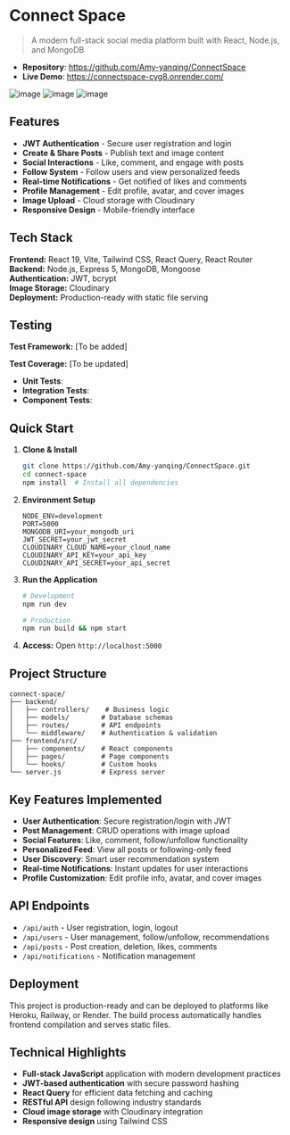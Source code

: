 # Connect Space

> A modern full-stack social media platform built with React, Node.js, and MongoDB

- **Repository**: https://github.com/Amy-yanqing/ConnectSpace
- **Live Demo**: https://connectspace-cvg8.onrender.com/


![image](https://github.com/user-attachments/assets/7b2fac65-27a2-49e7-b44b-5c2832ef143b)
![image](https://github.com/user-attachments/assets/82c66557-d038-4349-aaba-01429cb8fb64)
![image](https://github.com/user-attachments/assets/3cc8827c-06d0-4682-8a0c-52308066c4c4)


## Features

- **JWT Authentication** - Secure user registration and login
- **Create & Share Posts** - Publish text and image content
- **Social Interactions** - Like, comment, and engage with posts
- **Follow System** - Follow users and view personalized feeds
- **Real-time Notifications** - Get notified of likes and comments
- **Profile Management** - Edit profile, avatar, and cover images
- **Image Upload** - Cloud storage with Cloudinary
- **Responsive Design** - Mobile-friendly interface

## Tech Stack

**Frontend:** React 19, Vite, Tailwind CSS, React Query, React Router  
**Backend:** Node.js, Express 5, MongoDB, Mongoose  
**Authentication:** JWT, bcrypt  
**Image Storage:** Cloudinary  
**Deployment:** Production-ready with static file serving

## Testing

**Test Framework:** [To be added]

**Test Coverage:** [To be updated]

- **Unit Tests**: 
- **Integration Tests**: 
- **Component Tests**:

## Quick Start

1. **Clone & Install**
   ```bash
   git clone https://github.com/Amy-yanqing/ConnectSpace.git
   cd connect-space
   npm install  # Install all dependencies
   ```

2. **Environment Setup**
   ```env
   NODE_ENV=development
   PORT=5000
   MONGODB_URI=your_mongodb_uri
   JWT_SECRET=your_jwt_secret
   CLOUDINARY_CLOUD_NAME=your_cloud_name
   CLOUDINARY_API_KEY=your_api_key
   CLOUDINARY_API_SECRET=your_api_secret
   ```

3. **Run the Application**
   ```bash
   # Development
   npm run dev
   
   # Production
   npm run build && npm start
   ```

4. **Access:** Open `http://localhost:5000`

## Project Structure

```
connect-space/
├── backend/
│   ├── controllers/    # Business logic
│   ├── models/        # Database schemas
│   ├── routes/        # API endpoints
│   └── middleware/    # Authentication & validation
├── frontend/src/
│   ├── components/    # React components
│   ├── pages/         # Page components
│   └── hooks/         # Custom hooks
└── server.js          # Express server
```

## Key Features Implemented

- **User Authentication**: Secure registration/login with JWT
- **Post Management**: CRUD operations with image upload
- **Social Features**: Like, comment, follow/unfollow functionality
- **Personalized Feed**: View all posts or following-only feed
- **User Discovery**: Smart user recommendation system
- **Real-time Notifications**: Instant updates for user interactions
- **Profile Customization**: Edit profile info, avatar, and cover images

## API Endpoints

- `/api/auth` - User registration, login, logout
- `/api/users` - User management, follow/unfollow, recommendations
- `/api/posts` - Post creation, deletion, likes, comments
- `/api/notifications` - Notification management

## Deployment

This project is production-ready and can be deployed to platforms like Heroku, Railway, or Render. The build process automatically handles frontend compilation and serves static files.

## Technical Highlights

- **Full-stack JavaScript** application with modern development practices
- **JWT-based authentication** with secure password hashing
- **React Query** for efficient data fetching and caching
- **RESTful API** design following industry standards
- **Cloud image storage** with Cloudinary integration
- **Responsive design** using Tailwind CSS

